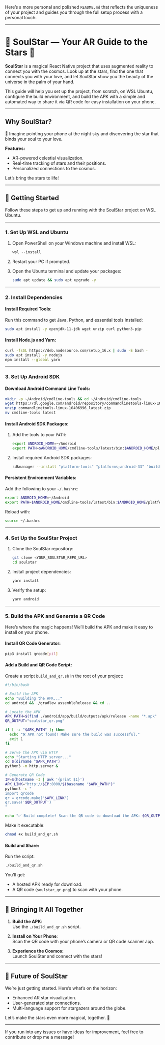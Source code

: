 Here’s a more personal and polished `README.md` that reflects the uniqueness of your project and guides you through the full setup process with a personal touch.

---

# 🌟 SoulStar — Your AR Guide to the Stars 🌟

**SoulStar** is a magical React Native project that uses augmented reality to connect you with the cosmos. Look up at the stars, find the one that connects you with your love, and let SoulStar show you the beauty of the universe in the palm of your hand.  

This guide will help you set up the project, from scratch, on WSL Ubuntu, configure the build environment, and build the APK with a simple and automated way to share it via QR code for easy installation on your phone.

---

## Why SoulStar?

🌠 Imagine pointing your phone at the night sky and discovering the star that binds your soul to your love.  

**Features:**
- AR-powered celestial visualization.  
- Real-time tracking of stars and their positions.
- Personalized connections to the cosmos.

Let’s bring the stars to life!

---

## 🚀 Getting Started

Follow these steps to get up and running with the SoulStar project on WSL Ubuntu.  

---

### 1. **Set Up WSL and Ubuntu**

1. Open PowerShell on your Windows machine and install WSL:  
   ```powershell
   wsl --install
   ```

2. Restart your PC if prompted.

3. Open the Ubuntu terminal and update your packages:  
   ```bash
   sudo apt update && sudo apt upgrade -y
   ```

---

### 2. **Install Dependencies**

#### Install Required Tools:
Run this command to get Java, Python, and essential tools installed:  
```bash
sudo apt install -y openjdk-11-jdk wget unzip curl python3-pip
```

#### Install Node.js and Yarn:
```bash
curl -fsSL https://deb.nodesource.com/setup_16.x | sudo -E bash -
sudo apt install -y nodejs
npm install --global yarn
```

---

### 3. **Set Up Android SDK**

#### Download Android Command Line Tools:
```bash
mkdir -p ~/Android/cmdline-tools && cd ~/Android/cmdline-tools
wget https://dl.google.com/android/repository/commandlinetools-linux-10406996_latest.zip
unzip commandlinetools-linux-10406996_latest.zip
mv cmdline-tools latest
```

#### Install Android SDK Packages:
1. Add the tools to your `PATH`:
   ```bash
   export ANDROID_HOME=~/Android
   export PATH=$ANDROID_HOME/cmdline-tools/latest/bin:$ANDROID_HOME/platform-tools:$PATH
   ```

2. Install required Android SDK packages:
   ```bash
   sdkmanager --install "platform-tools" "platforms;android-33" "build-tools;33.0.2"
   ```

#### Persistent Environment Variables:
Add the following to your `~/.bashrc`:
```bash
export ANDROID_HOME=~/Android
export PATH=$ANDROID_HOME/cmdline-tools/latest/bin:$ANDROID_HOME/platform-tools:$PATH
```
Reload with:
```bash
source ~/.bashrc
```

---

### 4. **Set Up the SoulStar Project**

1. Clone the SoulStar repository:
   ```bash
   git clone <YOUR_SOULSTAR_REPO_URL>
   cd soulstar
   ```

2. Install project dependencies:
   ```bash
   yarn install
   ```

3. Verify the setup:
   ```bash
   yarn android
   ```

---

### 5. **Build the APK and Generate a QR Code**

Here’s where the magic happens! We’ll build the APK and make it easy to install on your phone.

#### Install QR Code Generator:
```bash
pip3 install qrcode[pil]
```

#### Add a Build and QR Code Script:
Create a script `build_and_qr.sh` in the root of your project:
```bash
#!/bin/bash

# Build the APK
echo "Building the APK..."
cd android && ./gradlew assembleRelease && cd ..

# Locate the APK
APK_PATH=$(find ./android/app/build/outputs/apk/release -name "*.apk" | head -n 1)
QR_OUTPUT="soulstar_qr.png"

if [ -z "$APK_PATH" ]; then
  echo "❌ APK not found! Make sure the build was successful."
  exit 1
fi

# Serve the APK via HTTP
echo "Starting HTTP server..."
cd $(dirname "$APK_PATH")
python3 -m http.server &

# Generate QR Code
IP=$(hostname -I | awk '{print $1}')
APK_LINK="http://$IP:8000/$(basename "$APK_PATH")"
python3 -c "
import qrcode
qr = qrcode.make('$APK_LINK')
qr.save('$QR_OUTPUT')
"

echo "✅ Build complete! Scan the QR code to download the APK: $QR_OUTPUT"
```

Make it executable:
```bash
chmod +x build_and_qr.sh
```

#### Build and Share:
Run the script:
```bash
./build_and_qr.sh
```

You’ll get:
- A hosted APK ready for download.
- A QR code (`soulstar_qr.png`) to scan with your phone.

---

## 🎉 Bringing It All Together

1. **Build the APK**:  
   Use the `./build_and_qr.sh` script.  

2. **Install on Your Phone**:  
   Scan the QR code with your phone’s camera or QR code scanner app.

3. **Experience the Cosmos**:  
   Launch SoulStar and connect with the stars!

---

## 🌌 Future of SoulStar

We’re just getting started. Here’s what’s on the horizon:
- Enhanced AR star visualization.
- User-generated star connections.
- Multi-language support for stargazers around the globe.

Let’s make the stars even more magical, together. 🌠

---

If you run into any issues or have ideas for improvement, feel free to contribute or drop me a message!
